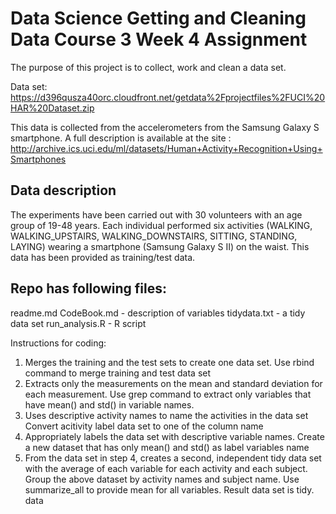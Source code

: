 # Data Science Getting and Cleaning Data Course 3 Week 4 Assignment

The purpose of this project is to collect, work and clean a data set.

Data set:
https://d396qusza40orc.cloudfront.net/getdata%2Fprojectfiles%2FUCI%20HAR%20Dataset.zip

This data is collected from the accelerometers from the Samsung Galaxy S smartphone. A full description is available at the site :
http://archive.ics.uci.edu/ml/datasets/Human+Activity+Recognition+Using+Smartphones

Data description
----------------
The experiments have been carried out with 30 volunteers with an age group of 19-48 years. Each individual performed six activities (WALKING, WALKING_UPSTAIRS, WALKING_DOWNSTAIRS, SITTING, STANDING, LAYING) wearing a smartphone (Samsung Galaxy S II) on the waist. This data has been provided as training/test data.

Repo has following files:
-------------------------
readme.md
CodeBook.md - description of variables
tidydata.txt - a tidy data set
run_analysis.R - R script 


Instructions for coding:
1. Merges the training and the test sets to create one data set.
   Use rbind command to merge training and test data set
2. Extracts only the measurements on the mean and standard deviation for each measurement.
   Use grep command to extract only variables that have mean() and std() in variable names.
3. Uses descriptive activity names to name the activities in the data set
   Convert acitivity label data set to one of the column name
4. Appropriately labels the data set with descriptive variable names.
   Create a new dataset that has only mean() and std() as label variables name
5. From the data set in step 4, creates a second, independent tidy data set with the average of each variable for each activity and each subject.
   Group the above dataset by activity names and subject name. Use summarize_all to provide mean for all variables. Result data set is tidy. data
